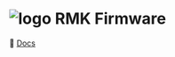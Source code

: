 # ![logo](https://github.com/rmk-firmware/rmk/blob/master/docs/public/logo-64x64.png?raw=true) RMK Firmware

📖 [Docs](https://rmk-firmware.github.io/rmk)